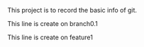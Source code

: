 This project is to record the basic info of git.

This line is create on branch0.1

This line is create on feature1
